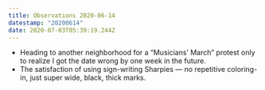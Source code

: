 ```yaml
---
title: Observations 2020-06-14
datestamp: "20200614"
date: 2020-07-03T05:39:19.244Z
---
```

- Heading to another neighborhood for a “Musicians’ March” protest only to realize I got the date wrong by one week in the future.
- The satisfaction of using sign-writing Sharpies — no repetitive coloring-in, just super wide, black, thick marks.